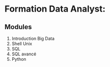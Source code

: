 # Formation Data Analyst:

## Modules

1. Introduction Big Data
2. Shell Unix
3. SQL
4. SQL avancé
5. Python
